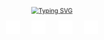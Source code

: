 <p align="center">
  <!-- Typing SVG by DenverCoder1 - https://github.com/DenverCoder1/readme-typing-svg -->
  <a href="https://git.io/typing-svg"><img src="https://readme-typing-svg.demolab.com?font=Fira+Code&weight=800&size=30&pause=1000&color=71797E&width=600&lines=Data+Analyst+%26+BI+Specialist;4%2B+years+of+coding+experience;Always+trying+to+learn+new+things." alt="Typing SVG" /></a>
</p>

<!-- Social icons section -->
<p align="center">
  <a href="https://www.linkedin.com/in/nishantiyer/"><img width="32px" alt="LinkedIn" title="LinkedIn" src="/assets/linkedin.png"/></a>
  &#8287;&#8287;&#8287;&#8287;&#8287;
  <a href="https://x.com/NishantGIyer"><img width="32px" alt="X" title="X" src="/assets/X.png"/></a>
  &#8287;&#8287;&#8287;&#8287;&#8287;
  <a href="https://nishant-iyer.github.io/"><img width="32px" alt="Portfolio" title="Portfolio" src="/assets/portfolio.png"></a>
  &#8287;&#8287;&#8287;&#8287;&#8287;
  <a href="https://buymeacoffee.com/nishant.iyer"><img width="32px" alt="Buy me a coffee" title="Buy me a coffee" src="/assets/Coffee.png"/></a>

<br/>
